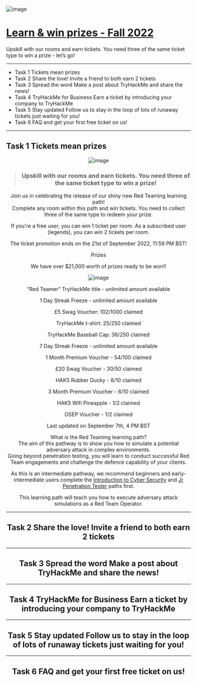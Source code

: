 ![image](https://user-images.githubusercontent.com/51442719/188941805-bcbc8785-8b88-45fe-9243-523ebb5a6fbf.png)

# [Learn & win prizes - Fall 2022](https://tryhackme.com/room/tickets3)

Upskill with our rooms and earn tickets. You need three of the same ticket type to win a prize - let’s go!

---

- Task 1  Tickets mean prizes
- Task 2  Share the love! Invite a friend to both earn 2 tickets
- Task 3  Spread the word Make a post about TryHackMe and share the news!
- Task 4  TryHackMe for Business Earn a ticket by introducing your company to TryHackMe
- Task 5  Stay updated Follow us to stay in the loop of lots of runaway tickets just waiting for you!
- Task 6  FAQ and get your first free ticket on us!

---

## Task 1  Tickets mean prizes

<div align="center">

![image](https://user-images.githubusercontent.com/51442719/188942201-2f6653d5-dc4c-417c-aee3-bfbd09288c23.png)

> ### Upskill with our rooms and earn tickets. You need three of the same ticket type to win a prize!

Join us in celebrating the release of our shiny new Red Teaming learning path!  
Complete any room within this path and win tickets. You need to collect three of the same type to redeem your prize. 

If you're a free user, you can win 1 ticket per room. As a subscribed user (legends), you can win 2 tickets per room.

The ticket promotion ends on the 21st of September 2022, 11:59 PM BST!

Prizes

We have over $21,000 worth of prizes ready to be won!! 
  
![image](https://user-images.githubusercontent.com/51442719/188942369-50b7eba6-374c-4c21-92a2-34f02cbcdc55.png)

“Red Teamer” TryHackMe title - unlimited amount available 

1 Day Streak Freeze - unlimited amount available 

£5 Swag Voucher: 102/1000 claimed

TryHackMe t-shirt: 25/250 claimed

TryHackMe Baseball Cap: 36/250 claimed

7 Day Streak Freeze - unlimited amount available

1 Month Premium Voucher - 54/100 claimed

£20 Swag Voucher - 30/50 claimed

HAK5 Rubber Ducky - 8/10 claimed

3 Month Premium Voucher - 6/10 claimed

HAK5 Wifi Pineapple - 1/2 claimed

OSEP Voucher - 1/2 claimed

Last updated on September 7th, 4 PM BST
  
What is the Red Teaming learning path?  
The aim of this pathway is to show you how to simulate a potential adversary attack in complex environments.  
Going beyond penetration testing, you will learn to conduct successful Red Team engagements and challenge the defence capability of your clients.  
  
As this is an intermediate pathway, we recommend beginners and early-intermediate users complete the [Introduction to Cyber Security](https://tryhackme.com/path-action/introtocyber/join) and [Jr Penetration Tester](https://tryhackme.com/path-action/presecurity/join) paths first.

This learning path will teach you how to execute adversary attack simulations as a Red Team Operator.


--- 

## Task 2  Share the love! Invite a friend to both earn 2 tickets

---

## Task 3  Spread the word Make a post about TryHackMe and share the news!

---

## Task 4  TryHackMe for Business Earn a ticket by introducing your company to TryHackMe

---

## Task 5  Stay updated Follow us to stay in the loop of lots of runaway tickets just waiting for you!

---

## Task 6  FAQ and get your first free ticket on us!
